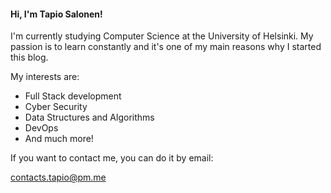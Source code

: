 <!---
<title>All about me and my interests</title>
<description>Hi, I'm Tapio Salonen! I'm currently studying Computer Science at the University of Helsinki.</description>
<name>About me</name>
<group>about,main</group>
--->
#### Hi, I'm Tapio Salonen!

I'm currently studying Computer Science at the University of Helsinki. My passion is to learn constantly and it's one of my main reasons why I started this blog. 

My interests are:
* Full Stack development
* Cyber Security
* Data Structures and Algorithms
* DevOps
* And much more!

If you want to contact me, you can do it by email:

contacts.tapio@pm.me
